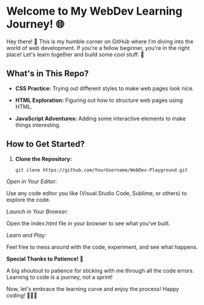 # Welcome to My WebDev Learning Journey! 🌐

Hey there! 👋 This is my humble corner on GitHub where I'm diving into the world of web development. If you're a fellow beginner, you're in the right place! Let's learn together and build some cool stuff. 🚀

## What's in This Repo?

- **CSS Practice:** Trying out different styles to make web pages look nice.

- **HTML Exploration:** Figuring out how to structure web pages using HTML.

- **JavaScript Adventures:** Adding some interactive elements to make things interesting.

## How to Get Started?

1. **Clone the Repository:**
   ```bash
   git clone https://github.com/YourUsername/WebDev-Playground.git


*Open in Your Editor:*

Use any code editor you like (Visual Studio Code, Sublime, or others) to explore the code.


*Launch in Your Browser:*

Open the index.html file in your browser to see what you've built.

*Learn and Play:*

Feel free to mess around with the code, experiment, and see what happens.

**Special Thanks to Patience! 🙏**

A big shoutout to patience for sticking with me through all the code errors. Learning to code is a journey, not a sprint!

Now, let's embrace the learning curve and enjoy the process! Happy coding! 🌈👩‍💻

